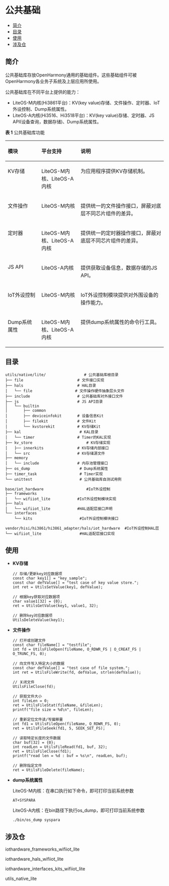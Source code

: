 # 公共基础<a name="ZH-CN_TOPIC_0000001052623010"></a>

-   [简介](#section11660541593)
-   [目录](#section1464106163817)
-   [使用](#section83091355151312)
-   [涉及仓](#section6250105871917)

## 简介<a name="section11660541593"></a>

公共基础库存放OpenHarmony通用的基础组件。这些基础组件可被OpenHarmony各业务子系统及上层应用所使用。

公共基础库在不同平台上提供的能力：

-   LiteOS-M内核\(Hi3861平台\)：KV\(key value\)存储、文件操作、定时器、IoT外设控制、Dump系统属性。
-   LiteOS-A内核\(Hi3516、Hi3518平台\)：KV\(key value\)存储、定时器、JS API\(设备查询，数据存储\)、Dump系统属性。

**表 1**  公共基础库功能

<a name="table206292206282"></a>
<table><thead align="left"><tr id="row8629020112819"><th class="cellrowborder" valign="top" width="21.22%" id="mcps1.2.4.1.1"><p id="p66291220192816"><a name="p66291220192816"></a><a name="p66291220192816"></a>模块</p>
</th>
<th class="cellrowborder" valign="top" width="24.77%" id="mcps1.2.4.1.2"><p id="p3629122014289"><a name="p3629122014289"></a><a name="p3629122014289"></a>平台支持</p>
</th>
<th class="cellrowborder" valign="top" width="54.010000000000005%" id="mcps1.2.4.1.3"><p id="p206298206288"><a name="p206298206288"></a><a name="p206298206288"></a>说明</p>
</th>
</tr>
</thead>
<tbody><tr id="row1162992082812"><td class="cellrowborder" valign="top" width="21.22%" headers="mcps1.2.4.1.1 "><p id="p136291920192814"><a name="p136291920192814"></a><a name="p136291920192814"></a>KV存储</p>
</td>
<td class="cellrowborder" valign="top" width="24.77%" headers="mcps1.2.4.1.2 "><p id="p5629112019284"><a name="p5629112019284"></a><a name="p5629112019284"></a>LiteOS-M内核、LiteOS-A内核</p>
</td>
<td class="cellrowborder" valign="top" width="54.010000000000005%" headers="mcps1.2.4.1.3 "><p id="p3630112072811"><a name="p3630112072811"></a><a name="p3630112072811"></a>为应用程序提供KV存储机制。</p>
</td>
</tr>
<tr id="row116301920152816"><td class="cellrowborder" valign="top" width="21.22%" headers="mcps1.2.4.1.1 "><p id="p96300207286"><a name="p96300207286"></a><a name="p96300207286"></a>文件操作</p>
</td>
<td class="cellrowborder" valign="top" width="24.77%" headers="mcps1.2.4.1.2 "><p id="p1463032012281"><a name="p1463032012281"></a><a name="p1463032012281"></a>LiteOS-M内核</p>
</td>
<td class="cellrowborder" valign="top" width="54.010000000000005%" headers="mcps1.2.4.1.3 "><p id="p163042052810"><a name="p163042052810"></a><a name="p163042052810"></a>提供统一的文件操作接口，屏蔽对底层不同芯片组件的差异。</p>
</td>
</tr>
<tr id="row1163022022812"><td class="cellrowborder" valign="top" width="21.22%" headers="mcps1.2.4.1.1 "><p id="p66308202284"><a name="p66308202284"></a><a name="p66308202284"></a>定时器</p>
</td>
<td class="cellrowborder" valign="top" width="24.77%" headers="mcps1.2.4.1.2 "><p id="p26301620192820"><a name="p26301620192820"></a><a name="p26301620192820"></a>LiteOS-M内核、LiteOS-A内核</p>
</td>
<td class="cellrowborder" valign="top" width="54.010000000000005%" headers="mcps1.2.4.1.3 "><p id="p2630172062815"><a name="p2630172062815"></a><a name="p2630172062815"></a>提供统一的定时器操作接口，屏蔽对底层不同芯片组件的差异。</p>
</td>
</tr>
<tr id="row363012202282"><td class="cellrowborder" valign="top" width="21.22%" headers="mcps1.2.4.1.1 "><p id="p4502105418285"><a name="p4502105418285"></a><a name="p4502105418285"></a>JS API</p>
</td>
<td class="cellrowborder" valign="top" width="24.77%" headers="mcps1.2.4.1.2 "><p id="p199870135293"><a name="p199870135293"></a><a name="p199870135293"></a>LiteOS-A内核</p>
</td>
<td class="cellrowborder" valign="top" width="54.010000000000005%" headers="mcps1.2.4.1.3 "><p id="p1550005422814"><a name="p1550005422814"></a><a name="p1550005422814"></a>提供获取设备信息，数据存储的JS API。</p>
</td>
</tr>
<tr id="row1763022010287"><td class="cellrowborder" valign="top" width="21.22%" headers="mcps1.2.4.1.1 "><p id="p463052016289"><a name="p463052016289"></a><a name="p463052016289"></a>IoT外设控制</p>
</td>
<td class="cellrowborder" valign="top" width="24.77%" headers="mcps1.2.4.1.2 "><p id="p1163032011284"><a name="p1163032011284"></a><a name="p1163032011284"></a>LiteOS-M内核</p>
</td>
<td class="cellrowborder" valign="top" width="54.010000000000005%" headers="mcps1.2.4.1.3 "><p id="p5630820102812"><a name="p5630820102812"></a><a name="p5630820102812"></a>IoT外设控制模块提供对外围设备的操作能力。</p>
</td>
</tr>
<tr id="row5553145162815"><td class="cellrowborder" valign="top" width="21.22%" headers="mcps1.2.4.1.1 "><p id="p106300200288"><a name="p106300200288"></a><a name="p106300200288"></a>Dump系统属性</p>
</td>
<td class="cellrowborder" valign="top" width="24.77%" headers="mcps1.2.4.1.2 "><p id="p16300204280"><a name="p16300204280"></a><a name="p16300204280"></a>LiteOS-M内核、LiteOS-A内核</p>
</td>
<td class="cellrowborder" valign="top" width="54.010000000000005%" headers="mcps1.2.4.1.3 "><p id="p1563018208286"><a name="p1563018208286"></a><a name="p1563018208286"></a>提供dump系统属性的命令行工具。</p>
</td>
</tr>
</tbody>
</table>

## 目录<a name="section1464106163817"></a>

```
utils/native/lite/                 # 公共基础库根目录
├── file                        # 文件接口实现
├── hals                        # HAL目录
│   └── file                   # 文件操作硬件抽象层头文件
├── include                     # 公共基础库对外接口文件
├── js                          # JS API目录                 
│   └── builtin					
│       ├── common
│       ├── deviceinfokit       # 设备信息Kit
│       ├── filekit             # 文件Kit
│       └── kvstorekit          # KV存储Kit
├── kal                          # KAL目录
│   └── timer                   # Timer的KAL实现
├── kv_store	                    # KV存储实现
│   ├── innerkits               # KV存储内部接口
│   └── src	                    # KV存储源文件
├── memory
│   └── include                 # 内存池管理接口
├── os_dump                      # Dump系统属性
├── timer_task                   # Timer实现
└── unittest                     # 公共基础库自测试用例

base/iot_hardware                   #IoT外设控制
├── frameworks          
│   └── wifiiot_lite            #IoT外设控制模块实现
├── hals
│   └── wifiiot_lite            #HAL适配层接口声明
└── interfaces
    └── kits                     #IoT外设控制模块接口

vendor/hisi/hi3861/hi3861_adapter/hals/iot_hardware  #IoT外设控制HAL层
└── wifiiot_lite                 #HAL适配层接口实现
```

## 使用<a name="section83091355151312"></a>

-   **KV存储**

    ```
    // 存储/更新key对应数据项
    const char key1[] = "key_sample";
    const char defValue[] = "test case of key value store.";
    int ret = UtilsSetValue(key1, defValue);
    
    // 根据key获取对应数据项
    char value1[32] = {0};
    ret = UtilsGetValue(key1, value1, 32);
    
    // 删除key对应数据项
    UtilsDeleteValue(key1);
    ```

-   **文件操作**

    ```
    // 打开或创建文件
    const char fileName[] = "testfile";
    int fd = UtilsFileOpen(fileName, O_RDWR_FS | O_CREAT_FS | O_TRUNC_FS, 0);
    
    // 向文件写入特定大小的数据
    const char defValue[] = "test case of file system.";
    int ret = UtilsFileWrite(fd, defValue, strlen(defValue));
    
    // 关闭文件
    UtilsFileClose(fd);
    
    // 获取文件大小
    int fileLen = 0;
    ret = UtilsFileStat(fileName, &fileLen);
    printf("file size = %d\n", fileLen);
    
    // 重新定位文件读/写偏移量
    int fd1 = UtilsFileOpen(fileName, O_RDWR_FS, 0);
    ret = UtilsFileSeek(fd1, 5, SEEK_SET_FS);
    
    // 读取特定长度的文件数据
    char buf[32] = {0};
    int readLen = UtilsFileRead(fd1, buf, 32);
    ret = UtilsFileClose(fd1);
    printf("read len = %d : buf = %s\n", readLen, buf);
    
    // 删除指定文件
    ret = UtilsFileDelete(fileName);
    ```


-   **dump系统属性**

    LiteOS-M内核：在串口执行如下命令，即可打印当前系统参数

    ```
    AT+SYSPARA
    ```

    LiteOS-A内核：在bin路径下执行os\_dump，即可打印当前系统参数

    ```
    ./bin/os_dump syspara
    ```


## 涉及仓<a name="section6250105871917"></a>

iothardware\_frameworks\_wifiiot\_lite

iothardware\_hals\_wifiiot\_lite

iothardware\_interfaces\_kits\_wifiiot\_lite

utils\_native\_lite

